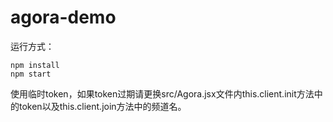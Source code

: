 # agora-demo
运行方式：
```shell
npm install
npm start
```
使用临时token，如果token过期请更换src/Agora.jsx文件内this.client.init方法中的token以及this.client.join方法中的频道名。